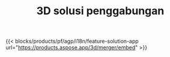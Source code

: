 ﻿---
title: 3D solusi penggabungan 
weight: 7730
url: /id/merger
limit: 
description: Gabungkan FBX, OBJ, STL, DAE, GLTF dan lainnya ke satu berkas 3D dalam format apa pun yang didukung
widgetUrl: http://localhost:5000/3d/merger/embed
---
{{< blocks/products/pf/agp/i18n/feature-solution-app url="https://products.aspose.app/3d/merger/embed" >}} 
